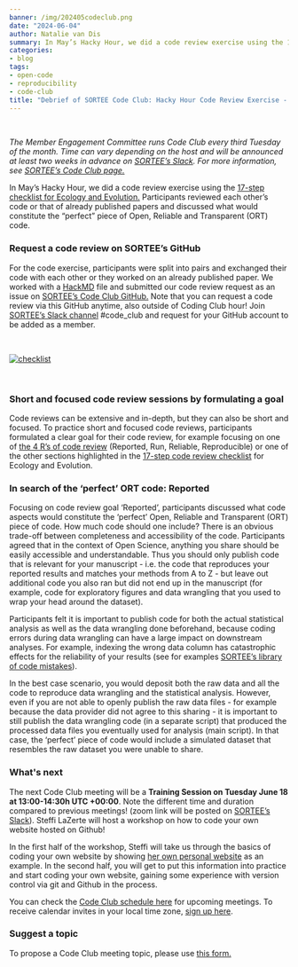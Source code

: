 ```yaml
---
banner: /img/202405codeclub.png
date: "2024-06-04"
author: Natalie van Dis
summary: In May’s Hacky Hour, we did a code review exercise using the 17-step checklist for Ecology and Evolution. Participants reviewed each other’s code or that of already published papers and discussed what would constitute the “perfect” piece of Open, Reliable and Transparent (ORT) code.
categories:
- blog
tags: 
- open-code
- reproducibility
- code-club
title: "Debrief of SORTEE Code Club: Hacky Hour Code Review Exercise - Tuesday May 21" 
---
```

&nbsp;

*The Member Engagement Committee runs Code Club every third Tuesday of the month. Time can vary depending on the host and will be announced at least two weeks in advance on [SORTEE’s Slack](https://sortee.org/join). For more information, see [SORTEE’s Code Club page.](https://www.sortee.org/code_club/)*   

In May’s Hacky Hour, we did a code review exercise using the [17-step checklist for Ecology and Evolution.](https://www.sortee.org/blog/2024/05/03/202404_code_club/) Participants reviewed each other’s code or that of already published papers and discussed what would constitute the “perfect” piece of Open, Reliable and Transparent (ORT) code.   

### Request a code review on SORTEE’s GitHub
For the code exercise, participants were split into pairs and exchanged their code with each other or they worked on an already published paper. We worked with a [HackMD](https://hackmd.io/@8fJ_d1O7Thq_0GNEZ0O-MA/H19cC3Nm0) file and submitted our code review request as an issue on [SORTEE’s Code Club GitHub.](https://github.com/SORTEE/peer-code-review/issues) Note that you can request a code review via this GitHub anytime, also outside of Coding Club hour! Join [SORTEE’s Slack channel](https://sortee.org/join) #code_club and request for your GitHub account to be added as a member.    

&nbsp;

[![checklist](/img/202405codeclub.png)](https://osf.io/kncw6/wiki/home/)

&nbsp;

### Short and focused code review sessions by formulating a goal
Code reviews can be extensive and in-depth, but they can also be short and focused. To practice short and focused code reviews, participants formulated a clear goal for their code review, for example focusing on one of [the 4 R’s of code review](https://www.sortee.org/blog/2024/03/06/2024_code_club_kickoff/) (Reported, Run, Reliable, Reproducible) or one of the other sections highlighted in the [17-step code review checklist](https://forms.gle/7bmDwTg7DiFGZqPt5) for Ecology and Evolution.       

### In search of the ‘perfect’ ORT code: Reported   
Focusing on code review goal ‘Reported’, participants discussed what code aspects would constitute the ‘perfect’ Open, Reliable and Transparent (ORT) piece of code. How much code should one include? There is an obvious trade-off between completeness and accessibility of the code. Participants agreed that in the context of Open Science, anything you share should be easily accessible and understandable. Thus you should only publish code that is relevant for your manuscript - i.e. the code that reproduces your reported results and matches your methods from A to Z - but leave out additional code you also ran but did not end up in the manuscript (for example, code for exploratory figures and data wrangling that you used to wrap your head around the dataset). 

Participants felt it is important to publish code for both the actual statistical analysis as well as the data wrangling done beforehand, because coding errors during data wrangling can have a large impact on downstream analyses. For example, indexing the wrong data column has catastrophic effects for the reliability of your results (see for examples [SORTEE’s library of code mistakes](https://docs.google.com/presentation/d/12QN3WUc5v1Df7OArEox2U7l_N_qnHHuwzjCYiI4idC8/edit?usp=sharing)).    

In the best case scenario, you would deposit both the raw data and all the code to reproduce data wrangling and the statistical analysis. However, even if you are not able to openly publish the raw data files - for example because the data provider did not agree to this sharing - it is important to still publish the data wrangling code (in a separate script) that produced the processed data files you eventually used for analysis (main script). In that case, the ‘perfect’ piece of code would include a simulated dataset that resembles the raw dataset you were unable to share.   

### What's next
The next Code Club meeting will be a **Training Session on Tuesday June 18 at 13:00-14:30h UTC +00:00**. Note the different time and duration compared to previous meetings! (zoom link will be posted on [SORTEE’s Slack](https://sortee.org/join/)). Steffi LaZerte will host a workshop on how to code your own website hosted on Github!   

In the first half of the workshop, Steffi will take us through the basics of coding your own website by showing [her own personal website](https://github.com/steffilazerte/steffilazerte.github.io) as an example. In the second half, you will get to put this information into practice and start coding your own website, gaining some experience with version control via git and Github in the process.    

You can check the [Code Club schedule here](https://docs.google.com/spreadsheets/d/1rOOOE7ghPduwtFftG0DJJf0DXVigAdcmQ0xdEwbKQXo/edit?usp=sharing) for upcoming meetings. To receive calendar invites in your local time zone, [sign up here](https://forms.gle/yKrEm6xAKZtom5kt7).    

### Suggest a topic 
To propose a Code Club meeting topic, please use [this form.](https://forms.gle/eZy81dUymiZNJetu8)
